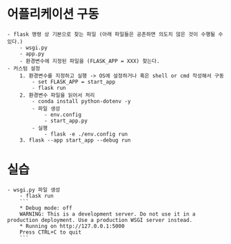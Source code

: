 # 어플리케이션 구동
    - flask 명령 상 기본으로 찾는 파일 (아래 파일들은 공존하면 의도치 않은 것이 수행될 수 있다.)
        - wsgi.py
        - app.py
        - 환경변수에 지정된 파일을 (FLASK_APP = XXX) 찾는다.
    - 커스텀 설정
        1. 환경변수를 지정하고 실행 -> OS에 설정하거나 혹은 shell or cmd 작성해서 구동
            - set FLASK_APP = start_app
            - flask run
        2. 환경변수 파일을 읽어서 처리
            - conda install python-dotenv -y
            - 파일 생성
                - env.config
                - start_app.py
            - 실행
                - flask -e ./env.config run
        3. flask --app start_app --debug run

# 실습
    - wsgi.py 파일 생성
        - flask run
        ```
        * Debug mode: off
        WARNING: This is a development server. Do not use it in a production deployment. Use a production WSGI server instead.
        * Running on http://127.0.0.1:5000
        Press CTRL+C to quit
        ```
